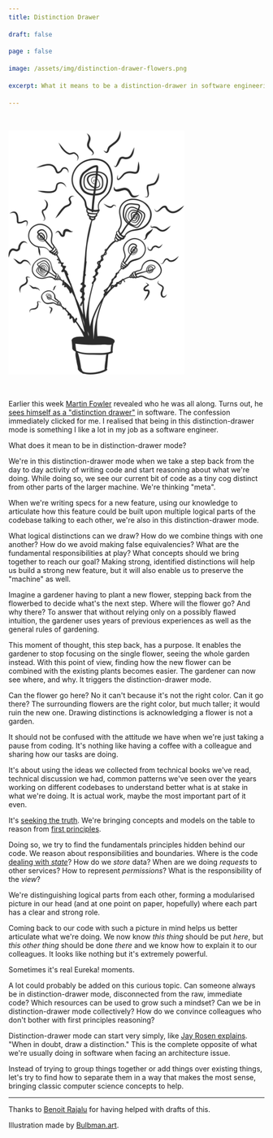 ```yaml
---
title: Distinction Drawer 

draft: false

page : false

image: /assets/img/distinction-drawer-flowers.png 

excerpt: What it means to be a distinction-drawer in software engineering?

---
```


<img
  alt="Abstract illustration of a flower where leaves are replaced by light bulb"
  src="/assets/img/distinction-drawer-flowers.png"
  style="max-height: 480px; margin: 2rem auto"
/>

Earlier this week [Martin Fowler](https://martinfowler.com/aboutMe.html)
revealed who he was all along. Turns out, he [sees himself as a "distinction
drawer"](https://twitter.com/martinfowler/status/1363847064317263876?ref_src=twsrc%5Etfw)
in software. The confession immediately clicked for me. I realised that being in
this distinction-drawer mode is something I like a lot in my job as a software
engineer.

What does it mean to be in distinction-drawer mode?

We're in this distinction-drawer mode when we take a step back from the day to
day activity of writing code and start reasoning about what we're doing. While
doing so, we see our current bit of code as a tiny cog distinct from other parts
of the larger machine. We're thinking "meta". 

When we're writing specs for a new feature, using our knowledge to articulate
how this feature could be built upon multiple logical parts of the codebase
talking to each other, we're also in this distinction-drawer mode.

What logical distinctions can we draw? How do we combine things with one
another? How do we avoid making false equivalencies? What are the fundamental
responsibilities at play? What concepts should we bring together to reach our
goal? Making strong, identified distinctions will help us build a strong new
feature, but it will also enable us to preserve the "machine" as well.

Imagine a gardener having to plant a new flower, stepping back from the
flowerbed to decide what's the next step. Where will the flower go? And why
there? To answer that without relying only on a possibly flawed intuition, the
gardener uses years of previous experiences as well as the general rules of
gardening.

This moment of thought, this step back, has a purpose. It enables the gardener to
stop focusing on the single flower, seeing the whole garden instead. With this
point of view, finding how the new flower can be combined with the existing
plants becomes easier. The gardener can now see where, and why. It triggers the
distinction-drawer mode.

Can the flower go here? No it can't because it's not the right color. Can it go
there? The surrounding flowers are the right color, but much taller; it would
ruin the new one. Drawing distinctions is acknowledging a flower is not a
garden.

It should not be confused with the attitude we have when we're just taking a
pause from coding. It's nothing like having a coffee with a colleague and
sharing how our tasks are doing.

It's about using the ideas we collected from technical books we've read,
technical discussion we had, common patterns we've seen over the years working
on different codebases to understand better what is at stake in what we're
doing. It is actual work, maybe the most important part of it even.

It's [seeking the
truth](https://twitter.com/ericnormand/status/1313854365741076480). We're
bringing concepts and models on the table to reason from [first
principles](https://jamesclear.com/first-principles).

Doing so, we try to find the fundamentals principles hidden behind our code. We
reason about responsibilities and boundaries. Where is the code [dealing with
*state*](http://localhost:4000/tech/posts/2020-11-22-state-store-in-frontend-codebases)?
How do we *store* data? When are we doing *requests* to other services? How to
represent *permissions*? What is the responsibility of the *view*?

We're distinguishing logical parts from each other, forming a modularised
picture in our head (and at one point on paper, hopefully) where each part has a
clear and strong role.

Coming back to our code with such a picture in mind helps us better articulate
what we're doing. We now know *this thing* should be put *here*, but *this other
thing* should be done *there* and we know how to explain it to our colleagues. It
looks like nothing but it's extremely powerful.

Sometimes it's real Eureka! moments.

A lot could probably be added on this curious topic. Can someone always be in
distinction-drawer mode, disconnected from the raw, immediate code?  Which
resources can be used to grow such a mindset? Can we be in distinction-drawer
mode collectively? How do we convince colleagues who don't bother with first
principles reasoning?

Distinction-drawer mode can start very simply, like [Jay Rosen
explains](https://twitter.com/jayrosen_nyu/status/1363669902238900225). "When in
doubt, draw a distinction." This is the complete opposite of what we're usually
doing in software when facing an architecture issue.

Instead of trying to group things together or add things over existing things,
let's try to find how to separate them in a way that makes the most sense,
bringing classic computer science concepts to help.

---

Thanks to [Benoit Rajalu](https://www.benrajalu.net/) for having helped with
drafts of this.

Illustration made by [Bulbman.art](http://Bulbman.art).
